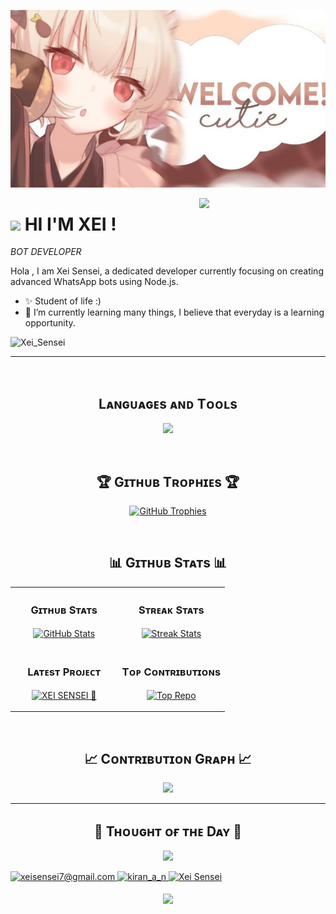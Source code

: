 <!--Banner-->
![Dipak Banner Image](https://github.com/Xei-Sensei/Sensei/blob/main/d6a313d27c6206a558643baed9b54e0d.jpg)

<!--Night Owl image-->
<div>
  <img align="right" width="40%" src="https://owlbertsio-resized.s3.amazonaws.com/Popper.psd.full.png">
</div>

<!--Header Name-->
# <img src="https://emojis.slackmojis.com/emojis/images/1531849430/4246/blob-sunglasses.gif?1531849430" width="30"/> HI I'M XEI ! 
*BOT DEVELOPER*
<br /> 

<!--Start Intro-->               
<p align="left">Hola , I am Xei Sensei, a dedicated developer currently focusing on creating advanced WhatsApp bots using Node.js.</p>

- ✨ Student of life :)
- 🌱 I’m currently learning many things, I believe that everyday is a learning opportunity.
<!--End Intro-->

<!--Profile Count Badge-->
<p align="left">
  <img src="https://komarev.com/ghpvc/?username=Xei-Sensei&label=Profile%20views&color=770677&style=for-the-badge&logo=star" alt="Xei_Sensei" style="padding-right:20px;" />
</p>

---
<br />

<!--Languages and Tools Section-->       
<h2 align="center">Lᴀɴɢᴜᴀɢᴇs ᴀɴᴅ Tᴏᴏʟs</h2> 
<p align="center">
<img width="500px"  src="https://skillicons.dev/icons?i=py,java,js,html,css,react,nodejs,express,django,md,solidity,postgres,mongo,git,vscode,docker,aws,postman,supabase,linux&perline=10"  />
</p>
<br />


<!--Trophies Section-->   
<h2 align="center">🏆 Gɪᴛʜᴜʙ Tʀᴏᴘʜɪᴇs 🏆</h2>
<p align="center">
  <a href="https://github.com/Xei-Sensei/github-profile-trophy">
    <img src="https://github-profile-trophy.vercel.app/?username=Xei-Sensei&row=2&column=6&margin-w=20&margin-h=20" alt="GitHub Trophies">
  </a>
</p>
<br />

<!--Github stats Table--> 
<h2 align="center">📊 Gɪᴛʜᴜʙ Sᴛᴀᴛs 📊</h2>

<table width="100%">
  <tr>
    <td width="50%">
      <h3 align="center"><strong>Gɪᴛʜᴜʙ Sᴛᴀᴛs</strong></h3>
      <p align="center">
        <a href="https://github.com/Xei-Sensei">
          <img align="center" src="https://github-readme-stats.vercel.app/api?username=Xei-Sensei&count_private=true&show_icons=true&theme=nightowl" alt="GitHub Stats" />
        </a>
      </p>
    </td>
    <td width="50%">
      <h3 align="center"><strong>Sᴛʀᴇᴀᴋ Sᴛᴀᴛs</strong></h3>
      <p align="center">
        <a href="https://github.com/Xei-Sensei">
          <img align="center" src="https://streak-stats.demolab.com?user=Xei-Sensei&theme=nightowl" alt="Streak Stats" />
        </a>
      </p>
    </td>
  </tr>
  <tr>
    <td width="50%">
      <h3 align="center"><strong>Lᴀᴛᴇsᴛ Pʀᴏᴊᴇᴄᴛ</strong></h3>
      <p align="center">
        <a href="https://github.com/Xei-Sensei/README.md">
          <img align="center" width="470" src="https://github-readme-stats.vercel.app/api/pin/?username=Xei-Sensei&repo=cryptos&theme=nightowl&show_owner=true" alt="XEI SENSEI 🍭" />
        </a>
      </p>
    </td>
    <td width="50%">
      <h3 align="center"><strong>Tᴏᴘ Cᴏɴᴛʀɪʙᴜᴛɪᴏɴs</strong></h3>
      <p align="center">
        <a href="https://github.com/Xei-Sensei">
          <img align="center" src="https://github-contributor-stats.vercel.app/api?username=Xei-Sensei&limit=3&theme=nightowl&show_owner=true&combine_all_yearly_contributions=true" alt="Top Repo" />
        </a>
      </p>
    </td>
  </tr>
</table>
<br />

<!--Contribution Graph-->
<h2 align="center">📈 Cᴏɴᴛʀɪʙᴜᴛɪᴏɴ Gʀᴀᴘʜ 📈</h2>
<div align="center">
    <img src="https://github-readme-activity-graph.vercel.app/graph?username=Xei-Sensei&bg_color=011627&color=79d3c3&line=c792ea&point=ffeb95&area=true&hide_border=false" border-radius="15">
</div>

---

<!--Dynamic Quote card updated everyday at 12 PM--> 
<h2 align="center">🌟 Tʜᴏᴜɢʜᴛ ᴏғ ᴛʜᴇ Dᴀʏ 🌟</h2>

<!--STARTS_HERE_QUOTE_CARD-->
<p align="center">
    <img src="[[https://readme-daily-quotes.vercel.app/apiyanni&author=Xei Sensei &quote=Music%20is%20like%20creating%20an%20emotional%20painting.%20The%20sounds%20are%20the%20colors.&theme=dark&bg_color=011627&author_color=ffeb95=ffeb95](https://readme-daily-quotes.vercel.app/api?author=Xe%20Sensei&quote=Success%20is%20not%20final,%20failure%20is%20not%20fatal:%20It%20is%20the%20courage%20to%20continue%20that%20counts&theme=dark&bg_color=011627&author_color=ffeb95&api=Yanni)](https://readme-daily-quotes.vercel.app/api?author=Xei%20Sensei&quote=Success%20is%20not%20final,%20failure%20is%20not%20fatal:%20It%20is%20the%20courage%20to%20continue%20that%20counts.&theme=dark&bg_color=011627&author_color=ffeb95&api=Yanni)">
</p>
<!--ENDS_HERE_QUOTE_CARD-->


<!--Contact Section--> 
  
<a href="mailto: xeisensei7@gmail.com" target="_blank">
<img src="https://img.shields.io/badge/Gmail-D14836?style=for-the-badge&logo=gmail&logoColor=white" alt=xeisensei7@gmail.com mail style="margin-bottom: 5px;" />
</a>

<a href="https://www.instagram.com/Xei_Sensei" target="_blank">
<img src=https://img.shields.io/badge/Instagram-E4405F?style=for-the-badge&logo=instagram&logoColor=white alt=kiran_a_n Instagram style="margin-bottom: 5px;" />
</a>

<a href="https://wa.me/918252005404" target="_blank">
<img src="https://img.shields.io/badge/Whatsapp-1DA1F2?style=for-the-badge&logo=WhatsApp &logoColor=red" alt="Xei Sensei" style="margin-bottom: 5px;" />
</a>
</div>

<!--Footer--> 
<p align="center">
  <img src="https://capsule-render.vercel.app/api?type=waving&color=gradient&height=65&section=footer"/>
</p>

